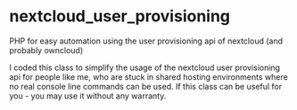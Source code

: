 # nextcloud_user_provisioning
PHP for easy automation using the user provisioning api of nextcloud (and probably owncloud)

I coded this class to simplify the usage of the nextcloud user provisioning api for people like me, who are stuck in shared hosting environments where no real console line commands can be used.
If this class can be useful for you - you may use it without any warranty.

